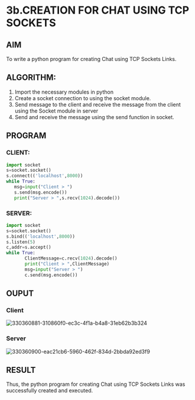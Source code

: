 # 3b.CREATION FOR CHAT USING TCP SOCKETS
## AIM
To write a python program for creating Chat using TCP Sockets Links.
## ALGORITHM:
1. Import the necessary modules in python
2. Create a socket connection to using the socket module.
3. Send message to the client and receive the message from the client using the Socket module in
 server
4. Send and receive the message using the send function in socket.
## PROGRAM

### CLIENT:
```python
import socket 
s=socket.socket() 
s.connect(('localhost',8000)) 
while True: 
   msg=input("Client > ") 
   s.send(msg.encode()) 
   print("Server > ",s.recv(1024).decode())
```
### SERVER:
```python
import socket 
s=socket.socket() 
s.bind(('localhost',8000)) 
s.listen(5) 
c,addr=s.accept() 
while True:
       ClientMessage=c.recv(1024).decode() 
       print("Client > ",ClientMessage) 
       msg=input("Server > ") 
       c.send(msg.encode())
```

## OUPUT

### Client

![330360881-310860f0-ec3c-4f1a-b4a8-31eb62b3b324](https://github.com/Charanteja-01/3b_CHAT_USING_TCP_SOCKETS/assets/145693038/dbc72b01-dd36-4d77-b420-4a037839e19c)

### Server

![330360900-eac21cb6-5960-462f-834d-2bbda92ed3f9](https://github.com/Charanteja-01/3b_CHAT_USING_TCP_SOCKETS/assets/145693038/1ba34922-46c6-4cd3-9361-e85e18a69840)

## RESULT
Thus, the python program for creating Chat using TCP Sockets Links was successfully 
created and executed.
